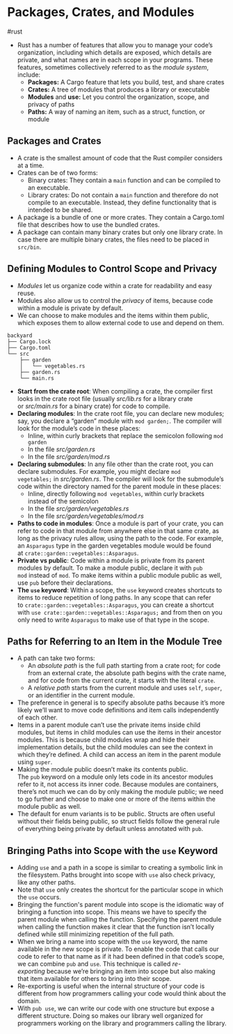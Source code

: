 # Packages, Crates, and Modules
#rust 

- Rust has a number of features that allow you to manage your code’s organization, including which details are exposed, which details are private, and what names are in each scope in your programs. These features, sometimes collectively referred to as the _module system_, include:
	- **Packages:** A Cargo feature that lets you build, test, and share crates
	- **Crates:** A tree of modules that produces a library or executable
	- **Modules** and **use:** Let you control the organization, scope, and privacy of paths
	- **Paths:** A way of naming an item, such as a struct, function, or module

## Packages and Crates
- A crate is the smallest amount of code that the Rust compiler considers at a time.
- Crates can be of two forms:
	- Binary crates: They contain a `main` function and can be compiled to an executable.
	- Library crates: Do not contain a `main` function and therefore do not compile to an executable. Instead, they define functionality that is intended to be shared.
 - A package is a bundle of one or more crates. They contain a Cargo.toml file that describes how to use the bundled crates.
 - A package can contain many binary crates but only one library crate. In case there are multiple binary crates, the files need to be placed in `src/bin`.

## Defining Modules to Control Scope and Privacy
- _Modules_ let us organize code within a crate for readability and easy reuse.
- Modules also allow us to control the _privacy_ of items, because code within a module is private by default.
- We can choose to make modules and the items within them public, which exposes them to allow external code to use and depend on them.
```
backyard
├── Cargo.lock
├── Cargo.toml
└── src
    ├── garden
    │   └── vegetables.rs
    ├── garden.rs
    └── main.rs

```
- **Start from the crate root**: When compiling a crate, the compiler first looks in the crate root file (usually _src/lib.rs_ for a library crate or _src/main.rs_ for a binary crate) for code to compile.
- **Declaring modules**: In the crate root file, you can declare new modules; say, you declare a “garden” module with `mod garden;`. The compiler will look for the module’s code in these places:
    - Inline, within curly brackets that replace the semicolon following `mod garden`
    - In the file _src/garden.rs_
    - In the file _src/garden/mod.rs_
- **Declaring submodules**: In any file other than the crate root, you can declare submodules. For example, you might declare `mod vegetables;` in _src/garden.rs_. The compiler will look for the submodule’s code within the directory named for the parent module in these places:
    - Inline, directly following `mod vegetables`, within curly brackets instead of the semicolon
    - In the file _src/garden/vegetables.rs_
    - In the file _src/garden/vegetables/mod.rs_
- **Paths to code in modules**: Once a module is part of your crate, you can refer to code in that module from anywhere else in that same crate, as long as the privacy rules allow, using the path to the code. For example, an `Asparagus` type in the garden vegetables module would be found at `crate::garden::vegetables::Asparagus`.
- **Private vs public**: Code within a module is private from its parent modules by default. To make a module public, declare it with `pub mod` instead of `mod`. To make items within a public module public as well, use `pub` before their declarations.
- **The `use` keyword**: Within a scope, the `use` keyword creates shortcuts to items to reduce repetition of long paths. In any scope that can refer to `crate::garden::vegetables::Asparagus`, you can create a shortcut with `use crate::garden::vegetables::Asparagus;` and from then on you only need to write `Asparagus` to make use of that type in the scope.

## Paths for Referring to an Item in the Module Tree
- A path can take two forms:
	- An _absolute path_ is the full path starting from a crate root; for code from an external crate, the absolute path begins with the crate name, and for code from the current crate, it starts with the literal `crate`.
	- A _relative path_ starts from the current module and uses `self`, `super`, or an identifier in the current module.
- The preference in general is to specify absolute paths because it’s more likely we’ll want to move code definitions and item calls independently of each other.
- Items in a parent module can’t use the private items inside child modules, but items in child modules can use the items in their ancestor modules. This is because child modules wrap and hide their implementation details, but the child modules can see the context in which they’re defined. A child can access an item in the parent module using `super`.
- Making the module public doesn’t make its contents public. The `pub` keyword on a module only lets code in its ancestor modules refer to it, not access its inner code. Because modules are containers, there’s not much we can do by only making the module public; we need to go further and choose to make one or more of the items within the module public as well.
- The default for enum variants is to be public. Structs are often useful without their fields being public, so struct fields follow the general rule of everything being private by default unless annotated with `pub`.

## Bringing Paths into Scope with the `use` Keyword
- Adding `use` and a path in a scope is similar to creating a symbolic link in the filesystem. Paths brought into scope with `use` also check privacy, like any other paths.
- Note that `use` only creates the shortcut for the particular scope in which the `use` occurs.
- Bringing the function's parent module into scope is the idiomatic way of bringing a function into scope. This means we have to specify the parent module when calling the function. Specifying the parent module when calling the function makes it clear that the function isn’t locally defined while still minimizing repetition of the full path.
- When we bring a name into scope with the `use` keyword, the name available in the new scope is private. To enable the code that calls our code to refer to that name as if it had been defined in that code’s scope, we can combine `pub` and `use`. This technique is called _re-exporting_ because we’re bringing an item into scope but also making that item available for others to bring into their scope.
- Re-exporting is useful when the internal structure of your code is different from how programmers calling your code would think about the domain.
- With `pub use`, we can write our code with one structure but expose a different structure. Doing so makes our library well organized for programmers working on the library and programmers calling the library.